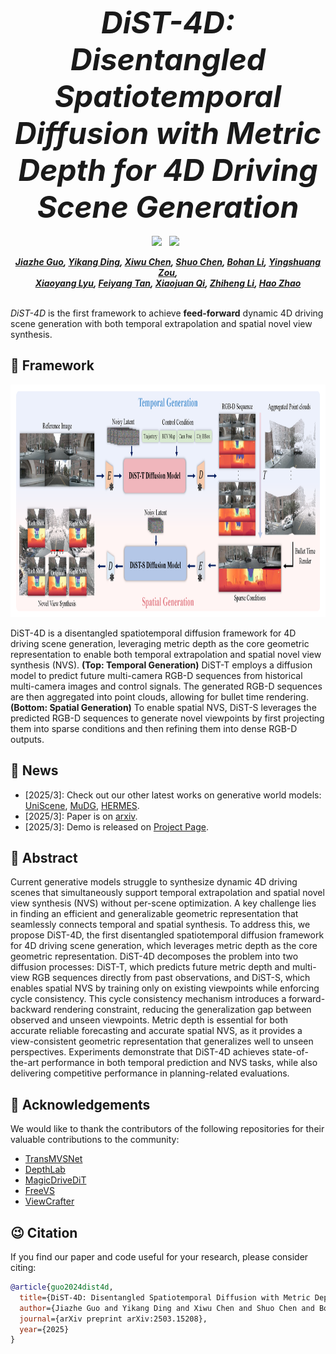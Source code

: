 <!-- # <center> DiST-4D: Disentangled Spatiotemporal Diffusion with Metric Depth for 4D Driving Scene Generation -->

<div align="center">

___<font size="10">***DiST-4D: Disentangled Spatiotemporal Diffusion with Metric Depth for 4D Driving Scene Generation***</font>___
<br>
<br>
<a href='https://arxiv.org/pdf/2503.15208'><img src='https://img.shields.io/badge/arXiv-2503.15208-b31b1b.svg'></a>
&nbsp;
<a href='https://royalmelon0505.github.io/DiST-4D/'><img src='https://img.shields.io/badge/Project-Page-Green'></a>
&nbsp;

_**[Jiazhe Guo](https://scholar.google.com/citations?hl=zh-CN&user=pWLqZnoAAAAJ), [Yikang Ding](https://scholar.google.com/citations?hl=zh-CN&user=gdP9StQAAAAJ), [Xiwu Chen](https://scholar.google.com/citations?user=PVMQa-IAAAAJ), [Shuo Chen](), [Bohan Li](https://scholar.google.com/citations?hl=zh-CN&user=V-YdQiAAAAAJ), [Yingshuang Zou](https://heiheishuang.xyz), <br>[Xiaoyang Lyu](https://shawlyu.github.io/), [Feiyang Tan](https://scholar.google.com/citations?hl=zh-CN&user=KeiZBdMAAAAJ), [Xiaojuan Qi](https://scholar.google.com/citations?hl=zh-CN&user=bGn0uacAAAAJ), [Zhiheng Li](https://www.sigs.tsinghua.edu.cn/lzh_en/main.htm), [Hao Zhao](https://scholar.google.com/citations?hl=zh-CN&user=ygQznUQAAAAJ)**_
<br><br>
</div>

<!-- ## DiST-4D: Disentangled Spatiotemporal Diffusion with Metric Depth for 4D Driving Scene Generation -->

<!-- [![arXiv paper](https://img.shields.io/badge/arXiv%20%2B%20supp-2503.-purple)](https://arxiv.org/abs/)
[![Code page](https://img.shields.io/badge/Project%20Page-DiST4D-red)](https://royalmelon0505.github.io/DiST-4D/) -->


*DiST-4D* is the first framework to achieve **feed-forward** dynamic 4D driving scene generation with both temporal extrapolation and spatial novel view synthesis.

## 💫  Framework
<div align=center><img width="960" height="372" src="./assets/Fig_ppl.png"/></div>

DiST-4D is a disentangled spatiotemporal diffusion framework for 4D driving scene generation, leveraging metric depth as the core geometric representation to enable both temporal extrapolation and spatial novel view synthesis (NVS). 
**(Top: Temporal Generation)** DiST-T employs a diffusion model to predict future multi-camera RGB-D sequences from historical multi-camera images and control signals. The generated RGB-D sequences are then aggregated into point clouds, allowing for bullet time rendering. **(Bottom: Spatial Generation)** To enable spatial NVS, DiST-S leverages the predicted RGB-D sequences to generate novel viewpoints by first projecting them into sparse conditions and then refining them into dense RGB-D outputs.

## 🔆 News
- [2025/3]: Check out our other latest works on generative world models: [UniScene](https://github.com/Arlo0o/UniScene-Unified-Occupancy-centric-Driving-Scene-Generation/blob/master/README.md), [MuDG](https://github.com/heiheishuang/MuDG), [HERMES](https://lmd0311.github.io/HERMES/).
- [2025/3]: Paper is on [arxiv](https://arxiv.org/abs/2503.15208).
- [2025/3]: Demo is released on [Project Page](https://royalmelon0505.github.io/DiST-4D/).

## 👀 Abstract
Current generative models struggle to synthesize dynamic 4D driving scenes that simultaneously support temporal extrapolation and spatial novel view synthesis (NVS) without per-scene optimization. A key challenge lies in finding an efficient and generalizable geometric representation that seamlessly connects temporal and spatial synthesis. To address this, we propose DiST-4D, the first disentangled spatiotemporal diffusion framework for 4D driving scene generation, which leverages metric depth as the core geometric representation. DiST-4D decomposes the problem into two diffusion processes: DiST-T, which predicts future metric depth and multi-view RGB sequences directly from past observations, and DiST-S, which enables spatial NVS by training only on existing viewpoints while enforcing cycle consistency. This cycle consistency mechanism introduces a forward-backward rendering constraint, reducing the generalization gap between observed and unseen viewpoints. Metric depth is essential for both accurate reliable forecasting and accurate spatial NVS, as it provides a view-consistent geometric representation that generalizes well to unseen perspectives. Experiments demonstrate that DiST-4D achieves state-of-the-art performance in both temporal prediction and NVS tasks, while also delivering competitive performance in planning-related evaluations.






## 🙏 Acknowledgements
We would like to thank the contributors of the following repositories for their valuable contributions to the community:
- [TransMVSNet](https://github.com/megvii-research/TransMVSNet)
- [DepthLab](https://github.com/ant-research/DepthLab)
- [MagicDriveDiT](https://github.com/flymin/MagicDriveDiT)
- [FreeVS](https://github.com/esdolo/FreeVS)
- [ViewCrafter](https://github.com/Drexubery/ViewCrafter)




## 😉 Citation
If you find our paper and code useful for your research, please consider citing:

```bibtex
@article{guo2024dist4d,
  title={DiST-4D: Disentangled Spatiotemporal Diffusion with Metric Depth for 4D Driving Scene Generation},
  author={Jiazhe Guo and Yikang Ding and Xiwu Chen and Shuo Chen and Bohan Li and Yingshuang Zou and Xiaoyang Lyu and Feiyang Tan and Xiaojuan Qi and Zhiheng Li and Hao Zhao},
  journal={arXiv preprint arXiv:2503.15208},
  year={2025}
}
```
